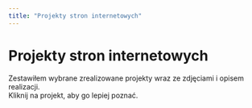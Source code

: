 ```yaml
---
title: "Projekty stron internetowych"
---
```


# Projekty stron internetowych

Zestawiłem wybrane zrealizowane projekty wraz ze zdjęciami i opisem realizacji.  
Kliknij na projekt, aby go lepiej poznać.